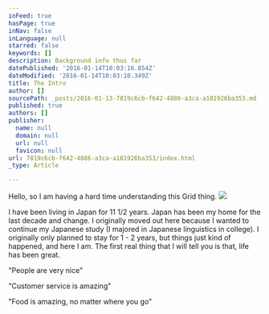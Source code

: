 ```yaml
---
inFeed: true
hasPage: true
inNav: false
inLanguage: null
starred: false
keywords: []
description: Background info thus far
datePublished: '2016-01-14T10:03:16.854Z'
dateModified: '2016-01-14T10:03:10.349Z'
title: The Intro
author: []
sourcePath: _posts/2016-01-13-7819c6cb-f642-4886-a3ca-a181926ba353.md
published: true
authors: []
publisher:
  name: null
  domain: null
  url: null
  favicon: null
url: 7819c6cb-f642-4886-a3ca-a181926ba353/index.html
_type: Article

---
```

Hello, so I am having a hard time understanding this Grid thing.
![](https://the-grid-user-content.s3-us-west-2.amazonaws.com/a8e6e036-90cb-4d9c-9b07-21110aab14f9.jpg)

I have been living in Japan for 11 1/2 years.  Japan has been my home for the last decade and change. I originally moved out here because I wanted to continue my Japanese study (I majored in Japanese linguistics in college). I originally only planned to stay for 1 - 2 years, but things just kind of happened, and here I am. The first real thing that I will tell you is that, life has been great.

"People are very nice"

"Customer service is amazing"

"Food is amazing, no matter where you go"